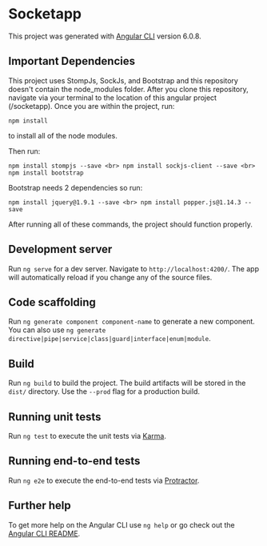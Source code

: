 # Socketapp

This project was generated with [Angular CLI](https://github.com/angular/angular-cli) version 6.0.8.

## Important Dependencies

This project uses StompJs, SockJs, and Bootstrap and this repository doesn't contain the node_modules folder. After you clone this repository, navigate via your terminal to the location of this angular project (/socketapp). Once you are within the project, run:

`npm install`

to install all of the node modules. 

Then run:

`npm install stompjs --save <br>
npm install sockjs-client --save <br>
npm install bootstrap`

Bootstrap needs 2 dependencies so run:

`npm install jquery@1.9.1 --save <br>
npm install popper.js@1.14.3 --save`

After running all of these commands, the project should function properly.

## Development server

Run `ng serve` for a dev server. Navigate to `http://localhost:4200/`. The app will automatically reload if you change any of the source files.

## Code scaffolding

Run `ng generate component component-name` to generate a new component. You can also use `ng generate directive|pipe|service|class|guard|interface|enum|module`.

## Build

Run `ng build` to build the project. The build artifacts will be stored in the `dist/` directory. Use the `--prod` flag for a production build.

## Running unit tests

Run `ng test` to execute the unit tests via [Karma](https://karma-runner.github.io).

## Running end-to-end tests

Run `ng e2e` to execute the end-to-end tests via [Protractor](http://www.protractortest.org/).

## Further help

To get more help on the Angular CLI use `ng help` or go check out the [Angular CLI README](https://github.com/angular/angular-cli/blob/master/README.md).
